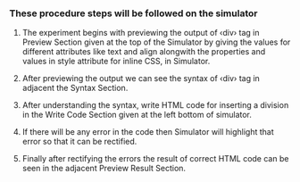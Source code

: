 ### These procedure steps will be followed on the simulator

1. The experiment begins with previewing the output of ‹div› tag in Preview Section given at the top of the Simulator by giving the values for different attributes like text and align alongwith the properties and values in style attribute for inline CSS, in Simulator.

2. After previewing the output we can see the syntax of ‹div› tag in adjacent the Syntax Section.

3. After understanding the syntax, write HTML code for inserting a division in the Write Code Section given at the left bottom of simulator.

4. If there will be any error in the code then Simulator will highlight that error so that it can be rectified.

5. Finally after rectifying the errors the result of correct HTML code can be seen in the adjacent Preview Result Section.

